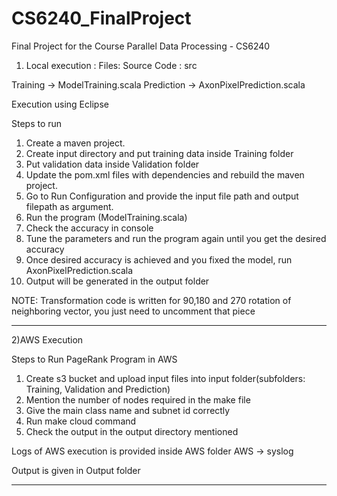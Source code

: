 # CS6240_FinalProject
Final Project for the Course Parallel Data Processing - CS6240



1) Local execution :
Files:
Source Code : src

Training -> ModelTraining.scala
Prediction -> AxonPixelPrediction.scala


Execution using Eclipse

Steps to run

   1. Create a maven project.
   2. Create input directory and put training data inside Training folder
   3. Put validation data inside Validation folder 
   4. Update the pom.xml files with dependencies and rebuild the maven project.
   5. Go to Run Configuration and provide the input file path and output filepath as argument.
   6. Run the program (ModelTraining.scala)
   7. Check the accuracy in console
   8. Tune the parameters and run the program again until you get the desired accuracy
   9. Once desired accuracy is achieved and you fixed the model, run AxonPixelPrediction.scala
   10. Output will be generated in the output folder	

NOTE: Transformation code is written for 90,180 and 270 rotation of neighboring vector, you just
need to uncomment that piece


_________________________________________________________________________________________________________________________________


2)AWS Execution

Steps to Run PageRank Program in AWS
   1. Create s3 bucket and upload input files into input folder(subfolders: Training, Validation and Prediction)
   2. Mention the number of nodes required in the make file
   3. Give the main class name and subnet id correctly
   4. Run make cloud command
   5. Check the output in the output directory mentioned

Logs of AWS execution is provided inside AWS folder
	 AWS -> syslog

Output is given in  Output folder
_________________________________________________________________________________________________________________________________
